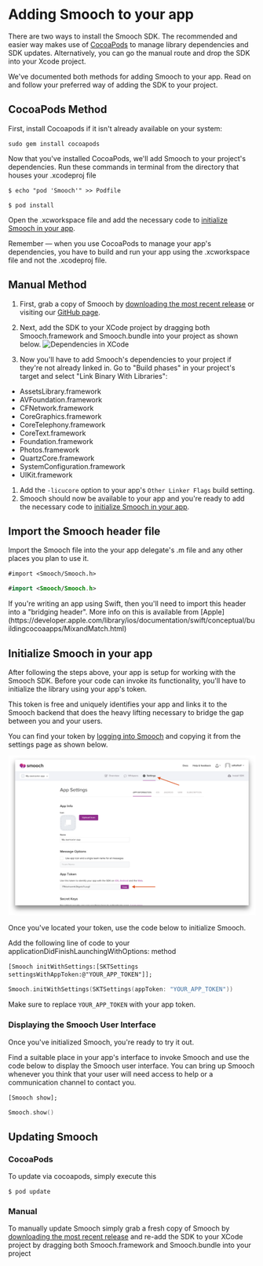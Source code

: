 # Adding Smooch to your app

There are two ways to install the Smooch SDK. The recommended and easier way makes use of [CocoaPods](http://cocoapods.org) to manage library dependencies and SDK updates. Alternatively, you can go the manual route and drop the SDK into your Xcode project.

We've documented both methods for adding Smooch to your app. Read on and follow your preferred way of adding the SDK to your project.

## CocoaPods Method

First, install Cocoapods if it isn't already available on your system:

```
sudo gem install cocoapods
```

Now that you've installed CocoaPods, we'll add Smooch to your project's dependencies. Run these commands in terminal from the directory that houses your .xcodeproj file

```
$ echo "pod 'Smooch'" >> Podfile
```

```
$ pod install
```

Open the .xcworkspace file and add the necessary code to [initialize Smooch in your app](#import-the-smooch-header-file).

<aside class="notice">
Remember — when you use CocoaPods to manage your app's dependencies, you have to build and run your app using the .xcworkspace file and not the .xcodeproj file.
</aside>

## Manual Method

1. First, grab a copy of Smooch by [downloading the most recent release](https://github.com/smooch/smooch-ios/archive/master.zip) or visiting our [GitHub page](https://github.com/smooch/smooch-ios).

1. Next, add the SDK to your XCode project by dragging both Smooch.framework and Smooch.bundle into your project as shown below.
![Dependencies in XCode](/images/dependencies.png)

1. Now you'll have to add Smooch's dependencies to your project if they're not already linked in. Go to "Build phases" in your project's target and select "Link Binary With Libraries":
 * AssetsLibrary.framework
 * AVFoundation.framework
 * CFNetwork.framework
 * CoreGraphics.framework
 * CoreTelephony.framework
 * CoreText.framework
 * Foundation.framework
 * Photos.framework
 * QuartzCore.framework
 * SystemConfiguration.framework
 * UIKit.framework
1. Add the `-licucore` option to your app's `Other Linker Flags` build setting.
1. Smooch should now be available to your app and you're ready to add the necessary code to [initialize Smooch in your app](#initialize-smooch-in-your-app).

## Import the Smooch header file

Import the Smooch file into the your app delegate's .m file and any other places you plan to use it.

```objective_c
#import <Smooch/Smooch.h>
```
```swift
#import <Smooch/Smooch.h>
```

<aside class="notice">
If you're writing an app using Swift, then you'll need to import this header into a "bridging header". More info on this is available from [Apple](https://developer.apple.com/library/ios/documentation/swift/conceptual/buildingcocoaapps/MixandMatch.html)
</aside>

## Initialize Smooch in your app


After following the steps above, your app is setup for working with the Smooch SDK. Before your code can invoke its functionality, you'll have to initialize the library using your app's token.

This token is free and uniquely identifies your app and links it to the Smooch backend that does the heavy lifting necessary to bridge the gap between you and your users.

You can find your token by [logging into Smooch](https://app.smooch.io) and copying it from the settings page as shown below.

![App Token on Overview Page](/images/apptoken.png)

Once you've located your token, use the code below to initialize Smooch.


Add the following line of code to your applicationDidFinishLaunchingWithOptions: method

```objective_c
[Smooch initWithSettings:[SKTSettings settingsWithAppToken:@"YOUR_APP_TOKEN"]];
```
```swift
Smooch.initWithSettings(SKTSettings(appToken: "YOUR_APP_TOKEN"))
```

Make sure to replace `YOUR_APP_TOKEN` with your app token.

### Displaying the Smooch User Interface

Once you've initialized Smooch, you're ready to try it out.

Find a suitable place in your app's interface to invoke Smooch and use the code below to display the Smooch user interface. You can bring up Smooch whenever you think that your user will need access to help or a communication channel to contact you.

```objective_c
[Smooch show];
```
```swift
Smooch.show()
```

## Updating Smooch

### CocoaPods

To update via cocoapods, simply execute this

```
$ pod update
```

### Manual

To manually update Smooch simply grab a fresh copy of Smooch by [downloading the most recent release](https://github.com/smooch/smooch-ios/archive/master.zip) and re-add the SDK to your XCode project by dragging both Smooch.framework and Smooch.bundle into your project

